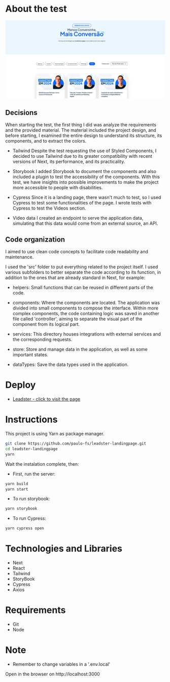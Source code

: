 # About the test

![Project image](image.png)

## Decisions

When starting the test, the first thing I did was analyze the requirements and the provided material. The material included the project design, and before starting, I examined the entire design to understand its structure, its components, and to extract the colors.

- Tailwind
  Despite the test requesting the use of Styled Components, I decided to use Tailwind due to its greater compatibility with recent versions of Next, its performance, and its practicality.

- Storybook
  I added Storybook to document the components and also included a plugin to test the accessibility of the components. With this test, we have insights into possible improvements to make the project more accessible to people with disabilities.

- Cypress
  Since it is a landing page, there wasn't much to test, so I used Cypress to test some functionalities of the page. I wrote tests with Cypress to test the Videos section.

- Video data
  I created an endpoint to serve the application data, simulating that this data would come from an external source, an API.

## Code organization

I aimed to use clean code concepts to facilitate code readability and maintenance.

I used the 'src' folder to put everything related to the project itself. I used various subfolders to better separate the code according to its function, in addition to the ones that are already standard in Next, for example:

- helpers: Small functions that can be reused in different parts of the code.

- components: Where the components are located. The application was divided into small components to compose the interface. Within more complex components, the code containing logic was saved in another file called 'controller', aiming to separate the visual part of the component from its logical part.

- services: This directory houses integrations with external services and the corresponding requests.

- store: Store and manage data in the application, as well as some important states.

- dataTypes: Save the data types used in the application.

# Deploy

<ul>
  <li>
    <a href="https://leadster-landingpage.vercel.app/">Leadster - click to visit the page</a>
  </li>
</ul>

# Instructions

This project is using Yarn as package manager.

```bash
git clone https://github.com/paulo-fs/leadster-landingpage.git
cd leadster-landingpage
yarn
```

Wait the instalation complete, then:

- First, run the server:

```bash
yarn build
yarn start
```

- To run storybook:

```bash
yarn storybook
```

- To run Cypress:

```bash
yarn cypress open
```

# Technologies and Libraries

<ul>
  <li>Next</li>
  <li>React</li>
  <li>Tailwind</li>
  <li>StoryBook</li>
  <li>Cypress</li>
  <li>Axios</li>
</ul>

# Requirements

<ul>
  <li>Git</li>
  <li>Node</li>
</ul>

# Note

<ul>
  <li>Remember to change variables in a '.env.local'</li>
</ul>

Open in the browser on http://localhost:3000
